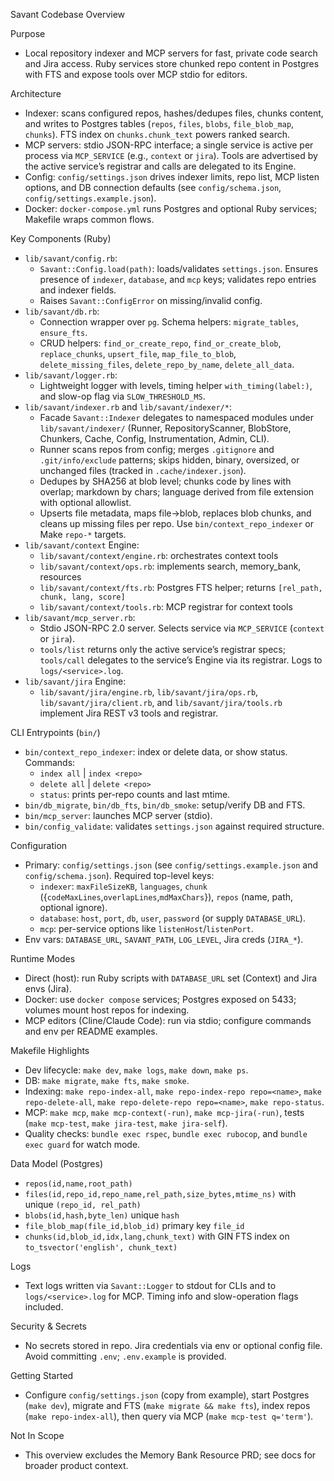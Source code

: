 Savant Codebase Overview

Purpose
- Local repository indexer and MCP servers for fast, private code search and Jira access. Ruby services store chunked repo content in Postgres with FTS and expose tools over MCP stdio for editors.

Architecture
- Indexer: scans configured repos, hashes/dedupes files, chunks content, and writes to Postgres tables (`repos`, `files`, `blobs`, `file_blob_map`, `chunks`). FTS index on `chunks.chunk_text` powers ranked search.
- MCP servers: stdio JSON-RPC interface; a single service is active per process via `MCP_SERVICE` (e.g., `context` or `jira`). Tools are advertised by the active service’s registrar and calls are delegated to its Engine.
- Config: `config/settings.json` drives indexer limits, repo list, MCP listen options, and DB connection defaults (see `config/schema.json`, `config/settings.example.json`).
- Docker: `docker-compose.yml` runs Postgres and optional Ruby services; Makefile wraps common flows.

Key Components (Ruby)
- `lib/savant/config.rb`:
  - `Savant::Config.load(path)`: loads/validates `settings.json`. Ensures presence of `indexer`, `database`, and `mcp` keys; validates repo entries and indexer fields.
  - Raises `Savant::ConfigError` on missing/invalid config.
- `lib/savant/db.rb`:
  - Connection wrapper over `pg`. Schema helpers: `migrate_tables`, `ensure_fts`.
  - CRUD helpers: `find_or_create_repo`, `find_or_create_blob`, `replace_chunks`, `upsert_file`, `map_file_to_blob`, `delete_missing_files`, `delete_repo_by_name`, `delete_all_data`.
- `lib/savant/logger.rb`:
  - Lightweight logger with levels, timing helper `with_timing(label:)`, and slow-op flag via `SLOW_THRESHOLD_MS`.
- `lib/savant/indexer.rb` and `lib/savant/indexer/*`:
  - Facade `Savant::Indexer` delegates to namespaced modules under `lib/savant/indexer/` (Runner, RepositoryScanner, BlobStore, Chunkers, Cache, Config, Instrumentation, Admin, CLI).
  - Runner scans repos from config; merges `.gitignore` and `.git/info/exclude` patterns; skips hidden, binary, oversized, or unchanged files (tracked in `.cache/indexer.json`).
  - Dedupes by SHA256 at blob level; chunks code by lines with overlap; markdown by chars; language derived from file extension with optional allowlist.
  - Upserts file metadata, maps file→blob, replaces blob chunks, and cleans up missing files per repo. Use `bin/context_repo_indexer` or Make `repo-*` targets.
- `lib/savant/context` Engine:
  - `lib/savant/context/engine.rb`: orchestrates context tools
  - `lib/savant/context/ops.rb`: implements search, memory_bank, resources
  - `lib/savant/context/fts.rb`: Postgres FTS helper; returns `[rel_path, chunk, lang, score]`
  - `lib/savant/context/tools.rb`: MCP registrar for context tools
- `lib/savant/mcp_server.rb`:
  - Stdio JSON-RPC 2.0 server. Selects service via `MCP_SERVICE` (`context` or `jira`).
  - `tools/list` returns only the active service’s registrar specs; `tools/call` delegates to the service’s Engine via its registrar. Logs to `logs/<service>.log`.
- `lib/savant/jira` Engine:
  - `lib/savant/jira/engine.rb`, `lib/savant/jira/ops.rb`, `lib/savant/jira/client.rb`, and `lib/savant/jira/tools.rb` implement Jira REST v3 tools and registrar.

CLI Entrypoints (`bin/`)
- `bin/context_repo_indexer`: index or delete data, or show status. Commands:
  - `index all` | `index <repo>`
  - `delete all` | `delete <repo>`
  - `status`: prints per-repo counts and last mtime.
- `bin/db_migrate`, `bin/db_fts`, `bin/db_smoke`: setup/verify DB and FTS.
- `bin/mcp_server`: launches MCP server (stdio).
- `bin/config_validate`: validates `settings.json` against required structure.

Configuration
- Primary: `config/settings.json` (see `config/settings.example.json` and `config/schema.json`). Required top-level keys:
  - `indexer`: `maxFileSizeKB`, `languages`, `chunk` ({`codeMaxLines`,`overlapLines`,`mdMaxChars`}), `repos` (name, path, optional ignore).
  - `database`: `host`, `port`, `db`, `user`, `password` (or supply `DATABASE_URL`).
  - `mcp`: per-service options like `listenHost`/`listenPort`.
- Env vars: `DATABASE_URL`, `SAVANT_PATH`, `LOG_LEVEL`, Jira creds (`JIRA_*`).

Runtime Modes
- Direct (host): run Ruby scripts with `DATABASE_URL` set (Context) and Jira envs (Jira).
- Docker: use `docker compose` services; Postgres exposed on 5433; volumes mount host repos for indexing.
- MCP editors (Cline/Claude Code): run via stdio; configure commands and env per README examples.

Makefile Highlights
- Dev lifecycle: `make dev`, `make logs`, `make down`, `make ps`.
- DB: `make migrate`, `make fts`, `make smoke`.
- Indexing: `make repo-index-all`, `make repo-index-repo repo=<name>`, `make repo-delete-all`, `make repo-delete-repo repo=<name>`, `make repo-status`.
- MCP: `make mcp`, `make mcp-context(-run)`, `make mcp-jira(-run)`, tests (`make mcp-test`, `make jira-test`, `make jira-self`).
- Quality checks: `bundle exec rspec`, `bundle exec rubocop`, and `bundle exec guard` for watch mode.

Data Model (Postgres)
- `repos(id,name,root_path)`
- `files(id,repo_id,repo_name,rel_path,size_bytes,mtime_ns)` with unique `(repo_id, rel_path)`
- `blobs(id,hash,byte_len)` unique `hash`
- `file_blob_map(file_id,blob_id)` primary key `file_id`
- `chunks(id,blob_id,idx,lang,chunk_text)` with GIN FTS index on `to_tsvector('english', chunk_text)`

Logs
- Text logs written via `Savant::Logger` to stdout for CLIs and to `logs/<service>.log` for MCP. Timing info and slow-operation flags included.

Security & Secrets
- No secrets stored in repo. Jira credentials via env or optional config file. Avoid committing `.env`; `.env.example` is provided.

Getting Started
- Configure `config/settings.json` (copy from example), start Postgres (`make dev`), migrate and FTS (`make migrate && make fts`), index repos (`make repo-index-all`), then query via MCP (`make mcp-test q='term'`).

Not In Scope
- This overview excludes the Memory Bank Resource PRD; see docs for broader product context.
